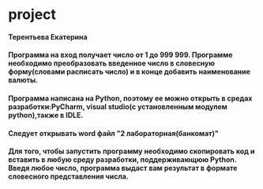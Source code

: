 # project
<h4 => Терентьева Екатерина </a> 
<h4 align=>Программа на вход получает число от 1 до 999 999. Программе необходимо преобразовать введенное число в словесную форму(словами расписать число) и в конце добавить наименование валюты. </h3>
<h4 align=>Программа написана на Python, поэтому ее можно открыть в средах разработки:PyCharm, visual studiо(с установленным модулем python),также в IDLE. </h3>
<h4 align=>Следует открывать word файл "2 лабораторная(банкомат)" </h3>
<h4 align=>Для того, чтобы запустить программу необходимо скопировать код и вставить в любую среду разработки, поддерживающюю Python. Введя любое число, программа выдаст вам результат в формате словесного представления числа. </h3>
